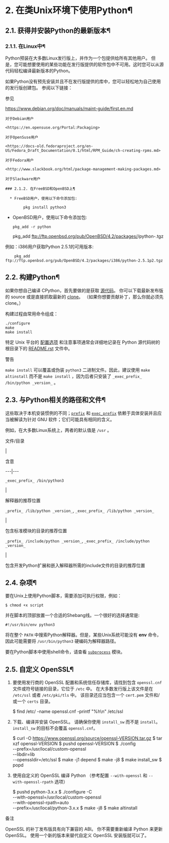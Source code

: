 # 2\. 在类Unix环境下使用Python¶

## 2.1. 获得并安装Python的最新版本¶

### 2.1.1. 在Linux中¶

Python预装在大多数Linux发行版上，并作为一个包提供给所有其他用户。 但是，您可能想要使用的某些功能在发行版提供的软件包中不可用。这时您可以从源代码轻松编译最新版本的Python。

如果Python没有预先安装并且不在发行版提供的库中，您可以轻松地为自己使用的发行版创建包。 参阅以下链接：

参见

<https://www.debian.org/doc/manuals/maint-guide/first.en.md>

    

~~~
对于Debian用户

<https://en.opensuse.org/Portal:Packaging>
~~~
    

~~~
对于OpenSuse用户

<https://docs-old.fedoraproject.org/en-US/Fedora_Draft_Documentation/0.1/html/RPM_Guide/ch-creating-rpms.md>
~~~
    

~~~
对于Fedora用户

<http://www.slackbook.org/html/package-management-making-packages.md>
~~~
    

~~~
对于Slackware用户

### 2.1.2. 在FreeBSD和OpenBSD上¶

  * FreeBSD用户，使用以下命令添加包:
    
        pkg install python3
~~~

  * OpenBSD用户，使用以下命令添加包:
    
        pkg_add -r python
    
    pkg_add ftp://ftp.openbsd.org/pub/OpenBSD/4.2/packages/<insert your architecture here>/python-<version>.tgz
    

例如：i386用户获取Python 2.5.1的可用版本:

    
        pkg_add ftp://ftp.openbsd.org/pub/OpenBSD/4.2/packages/i386/python-2.5.1p2.tgz
    

## 2.2. 构建Python¶

如果你想自己编译 CPython，首先要做的是获取 [源代码](https://www.python.org/downloads/source/)。 你可以下载最新发布版的 source 或是直接抓取最新的 [clone](https://devguide.python.org/setup/#get-the-source-code)。 （如果你想要贡献补丁，那么你就必须先 clone。）

构建过程由常用命令组成：

    
    
~~~
./configure
make
make install
~~~

特定 Unix 平台的 [配置选项](configure.md#configure-options) 和注意事项通常会详细地记录在 Python 源代码树的根目录下的 [README.rst](https://github.com/python/cpython/tree/3.12/README.rst) 文件中。

警告

`make install` 可以覆盖或伪装 `python3` 二进制文件。因此，建议使用 `make altinstall` 而不是 `make install` ，因为后者只安装了 `_exec_prefix_ /bin/python _version_` 。

## 2.3. 与Python相关的路径和文件¶

这些取决于本机安装惯例的不同；[`prefix`](configure.md#cmdoption-prefix) 和 [`exec_prefix`](configure.md#cmdoption-exec-prefix) 依赖于具体安装并且应当被解读为针对 GNU 软件；它们可能具有相同的含义。

例如，在大多数Linux系统上，两者的默认值是 `/usr` 。

文件/目录

|

含意  
  
---|---  
  
`_exec_prefix_ /bin/python3`

|

解释器的推荐位置  
  
`_prefix_ /lib/python _version_`, `_exec_prefix_ /lib/python _version_`

|

包含标准模块的目录的推荐位置  
  
`_prefix_ /include/python _version_`, `_exec_prefix_ /include/python _version_`

|

包含开发Python扩展和嵌入解释器所需的include文件的目录的推荐位置  
  
## 2.4. 杂项¶

要在Unix上使用Python脚本，需要添加可执行权限，例如：

    
    
~~~
$ chmod +x script
~~~

并在脚本的顶部放置一个合适的Shebang线。一个很好的选择通常是:

    
    
~~~
#!/usr/bin/env python3
~~~

将在整个 `PATH` 中搜索Python解释器。但是，某些Unix系统可能没有 **env** 命令，因此可能需要将 `/usr/bin/python3` 硬编码为解释器路径。

要在Python脚本中使用shell命令，请查看 [`subprocess`](../library/subprocess.md#module-subprocess "subprocess: Subprocess management.") 模块。

## 2.5. 自定义 OpenSSL¶

  1. 要使用发行商的 OpenSSL 配置和系统信任存储库，请找到包含 `openssl.cnf` 文件或符号链接的目录，它位于 `/etc` 中。 在大多数发行版上该文件是在 `/etc/ssl` 或者 `/etc/pki/tls` 中。 该目录还应当包含一个 `cert.pem` 文件和/或一个 `certs` 目录。
    
        $ find /etc/ -name openssl.cnf -printf "%h\n"
    /etc/ssl
    

  2. 下载、编译并安装 OpenSSL。 请确保你使用 `install_sw` 而不是 `install`。 `install_sw` 的目标不会覆盖 `openssl.cnf`。
    
        $ curl -O https://www.openssl.org/source/openssl-VERSION.tar.gz
    $ tar xzf openssl-VERSION
    $ pushd openssl-VERSION
    $ ./config \
        --prefix=/usr/local/custom-openssl \
        --libdir=lib \
        --openssldir=/etc/ssl
    $ make -j1 depend
    $ make -j8
    $ make install_sw
    $ popd
    

  3. 使用自定义的 OpenSSL 编译 Python （参考配置 `--with-openssl` 和 `--with-openssl-rpath` 选项）
    
        $ pushd python-3.x.x
    $ ./configure -C \
        --with-openssl=/usr/local/custom-openssl \
        --with-openssl-rpath=auto \
        --prefix=/usr/local/python-3.x.x
    $ make -j8
    $ make altinstall
    

备注

OpenSSL 的补丁发布版具有向下兼容的 ABI。 你不需要重新编译 Python 来更新 OpenSSL。 使用一个新的版本来替代自定义 OpenSSL 安装版就可以了。


